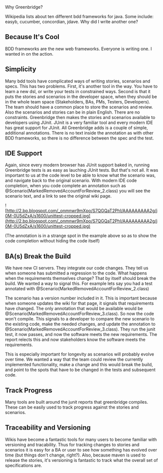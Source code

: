 Why Greenbridge?

Wikipedia lists about ten different bdd frameworks for java. Some include: easyb, cucumber, concordian, jdave. Why did I write another one?
## Because It's Cool ##
BDD frameworks are the new web frameworks. Everyone is writing one. I wanted in on the action.

## Simplicity ##
Many bdd tools have complicated ways of writing stories, scenarios and specs. This has two problems. First, it's another tool in the way. You have to learn a new dsl, or write your tests in constrained ways. Second is that it puts the stories and scenarios in the developer space, when they should be in the whole team space (Stakeholders, BAs, PMs, Testers, Developers). The team should have a common place to store the scenarios and review. Also the scenarios and stories can be in plain English. There are no constraints. Greenbridge then makes the stories and scenarios available to developers using JUnit. JUnit is a very familiar tool and every modern IDE has great support for JUnit. All Greenbridge adds is a couple of simple, additional annotations. There is no text inside the annotation as with other BDD frameworks, so there is no difference between the spec and the test.

## IDE Support ##
Again, since every modern browser has JUnit support baked in, running Greenbridge tests is as easy as lauching JUnit tests. But that's not all. It was important to us at the code level to be able to know what the scenario was, and navigate back to the original scenario. With modern IDE code completion, when you code complete an annotation such as @Scenario(MarkedRemovedAccountForReview\_2.class) you will see the scenario text, and a link to see the original wiki page.

![http://2.bp.blogspot.com/_onmnwr9mXpo/S7QGQaT2PhI/AAAAAAAAA2g/j0M-0U5dZxA/s1600/unittest-cropped.jpg](http://2.bp.blogspot.com/_onmnwr9mXpo/S7QGQaT2PhI/AAAAAAAAA2g/j0M-0U5dZxA/s1600/unittest-cropped.jpg)

(The annotation is in a strange spot in the example above so as to show the code completion without hiding the code itself)


## BA(s) Break the Build ##
We have new CI servers. They integrate our code changes. They tell us when someone has submitted a regression to the code. What happens when the requirements themselves change? That by itself should break the build. We wanted a way to signal this. For example lets say you had a test annotated with @Scenario(MarkedRemovedAccountForReview\_2.class)

The scenario has a version number included in it. This is important because when someone updates the wiki for that page, it signals that requirements have changed. The only annotation that would be available would be @Scenario(MarkedRemovedAccountForReview\_3.class).
So now the code won't compile. This signals to a developer to compare the new scenario to the existing code, make the needed changes, and update the annotation to @Scenario(MarkedRemovedAccountForReview\_3.class). They run the junit test, it now passes, and now the software meets the new requirements. The report relects this and now stakeholders know the software meets the requirements.

This is especially important for longevity as scenarios will probably evolve over time. We wanted a way that the team could review the currently implemented functionality, make a change and this would break the build, and point to the spots that have to be changed in the tests and subsequent code.

## Track Progress ##
Many tools are built around the junit reports that greenbridge compiles. These can be easily used to track progress against the stories and scenarios.

## Traceability and Versioning ##
Wikis have become a fantastic tools for many users to become familiar with versioning and tracability. Thus for tracking changes to stories and scenarios it is easy for a BA or user to see how something has evolved over time (but things don't change, right?). Also, because maven is used to release the stories, it's versioning is fantastic to track what the overall set of specifications are.